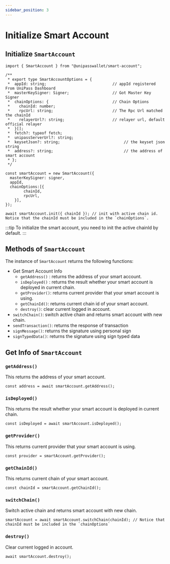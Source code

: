 ```yaml
---
sidebar_position: 3
---
```


# Initialize Smart Account

## Initialize `SmartAccount`

```tsx
import { SmartAccount } from "@unipasswallet/smart-account";

/**
 * export type SmartAccountOptions = {
 *  appId: string;                             // appId registered From UniPass Dashboard
 *  masterKeySigner: Signer;                   // Got Master Key Signer
 *  chainOptions: {                            // Chain Options
 *    chainId: number;
 *    rpcUrl: string;                          // The Rpc Url matched the chainId
 *    relayerUrl?: string;                     // relayer url, default official relayer
 *  }[];
 *  fetch?: typeof fetch;
 *  unipassServerUrl?: string;
 *  keysetJson?: string;                            // the keyset json string
 *  address?: string;                               // the address of smart account
 * };
 */

const smartAccount = new SmartAccount({
  masterKeySigner: signer,
  appId,
  chainOptions:[{
		chainId,
		rpcUrl,
	}],
});

await smartAccount.init({ chainId }); // init with active chain id. Notice that the chainId must be included in the `chainOptions`.
```

:::tip
To initialize the smart account, you need to init the active chainId by default.
:::

## Methods of `SmartAccount`

The instance of `SmartAccount` returns the following functions:

- Get Smart Account Info
    - `getAddress()` : returns the address of your smart account.
    - `isDeployed()` : returns the result whether your smart account is deployed in current chain.
    - `getProvider()`: returns current provider that your smart account is using.
    - `getChainId()`: returns current chain id of your smart account.
    - `destroy()`: clear current logged in account.
- `switchChain()`: switch active chain and returns smart account with new chain.
- `sendTransaction()`: returns the response of transaction
- `signMessage()`: returns the signature using personal sign
- `signTypedData()`: returns the signature using sign typed data

## Get Info of `SmartAccount`

### `getAddress()`

This returns the address of your smart account.

```tsx
const address = await smartAccount.getAddress();
```

### `isDeployed()` 

This returns the result whether your smart account is deployed in current chain.

```tsx
const isDeployed = await smartAccount.isDeployed();
```

### `getProvider()`

This returns current provider that your smart account is using.

```tsx
const provider = smartAccount.getProvider();
```

### `getChainId()`

This returns current chain of your smart account.

```tsx
const chainId = smartAccount.getChainId();
```

### `switchChain()`

Switch active chain and returns smart account with new chain.

```tsx
smartAccount = await smartAccount.switchChain(chainId); // Notice that chainId must be included in the `chainOptions`
```

### `destroy()`

Clear current logged in account.

```tsx
await smartAccount.destroy();
```